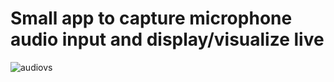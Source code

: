 # Small app to capture microphone audio input and display/visualize live

![audiovs](https://user-images.githubusercontent.com/55306843/94596137-bbbcf580-0259-11eb-8498-f1644f006e88.png)
